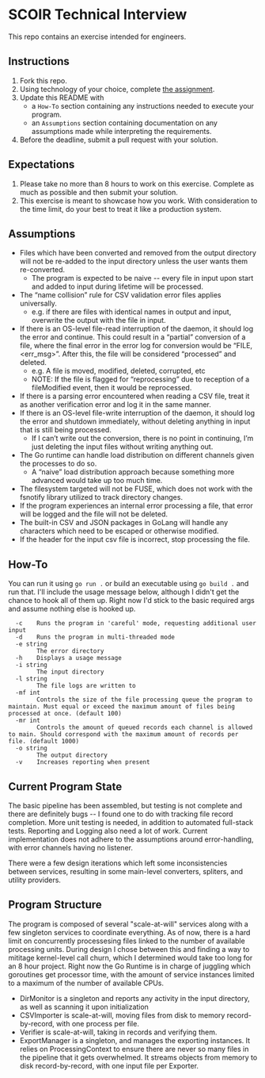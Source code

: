 # SCOIR Technical Interview
This repo contains an exercise intended for engineers.

## Instructions
1. Fork this repo.
1. Using technology of your choice, complete [the assignment](./Assignment.md).
1. Update this README with
    * a `How-To` section containing any instructions needed to execute your program.
    * an `Assumptions` section containing documentation on any assumptions made while interpreting the requirements.
1. Before the deadline, submit a pull request with your solution.

## Expectations
1. Please take no more than 8 hours to work on this exercise. Complete as much as possible and then submit your solution.
1. This exercise is meant to showcase how you work. With consideration to the time limit, do your best to treat it like a production system.

## Assumptions
* Files which have been converted and removed from the output directory will not be re-added to the input directory unless the user wants them re-converted.
    - The program is expected to be naive -- every file in input upon start and added to input during lifetime will be processed.
* The “name collision” rule for CSV validation error files applies universally.
    - e.g. if there are files with identical names in output and input, overwrite the output with the file in input.
* If there is an OS-level file-read interruption of the daemon, it should log the error and continue. This could result in a “partial” conversion of a file, where the final error in the error log for conversion would be “FILE,<err_msg>”. After this, the file will be considered “processed” and deleted.
    - e.g. A file is moved, modified, deleted, corrupted, etc
    - NOTE: If the file is flagged for “reprocessing” due to reception of a fileModified event, then it would be reprocessed.
* If there is a parsing error encountered when reading a CSV file, treat it as another verification error and log it in the same manner.
* If there is an OS-level file-write interruption of the daemon, it should log the error and shutdown immediately, without deleting anything in input that is still being processed.
    - If I can’t write out the conversion, there is no point in continuing, I’m just deleting the input files without writing anything out.
* The Go runtime can handle load distribution on different channels given the processes to do so.
    - A “naive” load distribution approach because something more advanced would take up too much time.
* The filesystem targeted will not be FUSE, which does not work with the fsnotify library utilized to track directory changes.
* If the program experiences an internal error processing a file, that error will be logged and the file will not be deleted.
* The built-in CSV and JSON packages in GoLang will handle any characters which need to be escaped or otherwise modified.
* If the header for the input csv file is incorrect, stop processing the file.

## How-To
You can run it using `go run .` or build an executable using `go build .` and run that. I'll include the usage message below, although I didn't get the chance to hook all of them up. Right now I'd stick to the basic required args and assume nothing else is hooked up.
```
  -c    Runs the program in 'careful' mode, requesting additional user input
  -d    Runs the program in multi-threaded mode
  -e string
        The error directory
  -h    Displays a usage message
  -i string
        The input directory
  -l string
        The file logs are written to
  -mf int
        Controls the size of the file processing queue the program to maintain. Must equal or exceed the maximum amount of files being processed at once. (default 100)
  -mr int
        Controls the amount of queued records each channel is allowed to main. Should correspond with the maximum amount of records per file. (default 1000)
  -o string
        The output directory
  -v    Increases reporting when present
```

## Current Program State
The basic pipeline has been assembled, but testing is not complete and there are definitely bugs -- I found one to do with tracking file record completion. More unit testing is needed, in addition to automated full-stack tests. Reporting and Logging also need a lot of work. Current implementation does not adhere to the assumptions around error-handling, with error channels having no listener.

There were a few design iterations which left some inconsistencies between services, resulting in some main-level converters, spliters, and utility providers.

## Program Structure
The program is composed of several "scale-at-will" services along with a few singleton services to coordinate everything. As of now, there is a hard limit on concurrently processesing files linked to the number of available processing units. During design I chose between this and finding a way to mititage kernel-level call churn, which I determined would take too long for an 8 hour project. Right now the Go Runtime is in charge of juggling which goroutines get processor time, with the amount of service instances limited to a maximum of the number of available CPUs.
* DirMonitor is a singleton and reports any activity in the input directory, as well as scanning it upon initialization
* CSVImporter is scale-at-will, moving files from disk to memory record-by-record, with one process per file.
* Verifier is scale-at-will, taking in records and verifying them.
* ExportManager is a singleton, and manages the exporting instances. It relies on ProcessingContext to ensure there are never so many files in the pipeline that it gets overwhelmed. It streams objects from memory to disk record-by-record, with one input file per Exporter.